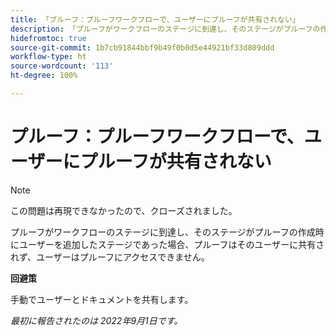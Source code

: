 ```yaml
---
title: 「プルーフ：プルーフワークフローで、ユーザーにプルーフが共有されない」
description: 「プルーフがワークフローのステージに到達し、そのステージがプルーフの作成時にユーザーを追加したステージであった場合、プルーフはそのユーザーに共有されず、ユーザーはプルーフにアクセスできません。」
hidefromtoc: true
source-git-commit: 1b7cb91844bbf9b49f0b0d5e44921bf33d809ddd
workflow-type: ht
source-wordcount: '113'
ht-degree: 100%

---
```



# プルーフ：プルーフワークフローで、ユーザーにプルーフが共有されない

<!--This issue is on the WF and WFP TOCs-->
<!--Article live by request-->

>[!NOTE]
>
>この問題は再現できなかったので、クローズされました。

プルーフがワークフローのステージに到達し、そのステージがプルーフの作成時にユーザーを追加したステージであった場合、プルーフはそのユーザーに共有されず、ユーザーはプルーフにアクセスできません。

**回避策**

手動でユーザーとドキュメントを共有します。

_最初に報告されたのは 2022年9月1日です。_

